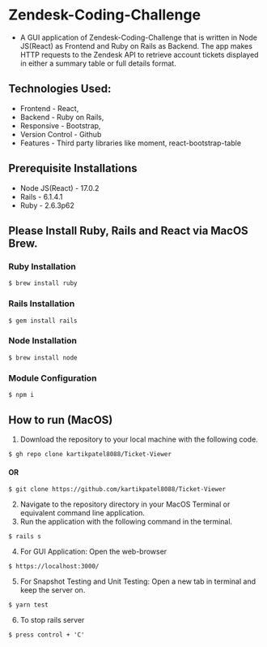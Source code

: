 # Zendesk-Coding-Challenge

* A GUI application of Zendesk-Coding-Challenge that is written in Node JS(React) as Frontend and Ruby on Rails as Backend. The app makes HTTP requests to the Zendesk API to retrieve account tickets displayed in either a summary table or full details format.

## Technologies Used: 
* Frontend - React, 
* Backend - Ruby on Rails, 
* Responsive - Bootstrap, 
* Version Control - Github 
* Features - Third party libraries like moment, react-bootstrap-table

## Prerequisite Installations
* Node JS(React) - 17.0.2
* Rails - 6.1.4.1
* Ruby - 2.6.3p62


## Please Install Ruby, Rails and React via MacOS Brew.
### Ruby Installation
```
$ brew install ruby
```

### Rails Installation	
```
$ gem install rails
```


### Node Installation
```
$ brew install node
```

### Module Configuration
```
$ npm i
```

## How to run (MacOS)
1. Download the repository to your local machine with the following code.
```
$ gh repo clone kartikpatel8088/Ticket-Viewer
```
#### OR
```
$ git clone https://github.com/kartikpatel8088/Ticket-Viewer
```

2. Navigate to the repository directory in your MacOS Terminal or equivalent command line application.
3. Run the application with the following command in the terminal.
```
$ rails s
```

4. For GUI Application: Open the web-browser 
```
$ https://localhost:3000/
```

5. For Snapshot Testing and Unit Testing: Open a new tab in terminal and keep the server on.
```
$ yarn test
```

6. To stop rails server
```
$ press control + 'C'
```